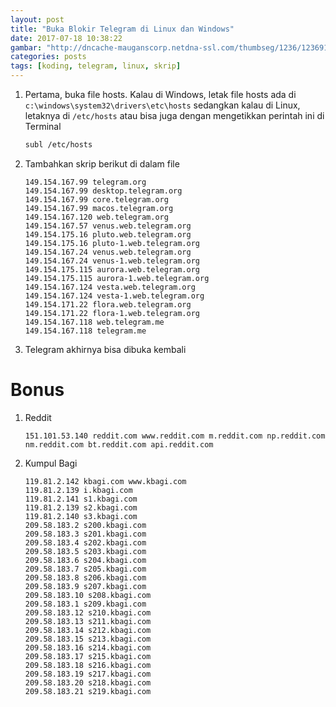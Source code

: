 ```yaml
---
layout: post
title: "Buka Blokir Telegram di Linux dan Windows"
date: 2017-07-18 10:38:22
gambar: "http://dncache-mauganscorp.netdna-ssl.com/thumbseg/1236/1236914-bigthumbnail.jpg"
categories: posts
tags: [koding, telegram, linux, skrip]
---
```


1. Pertama, buka file hosts. Kalau di Windows, letak file hosts ada di `c:\windows\system32\drivers\etc\hosts` sedangkan kalau di Linux, letaknya di `/etc/hosts` atau bisa juga dengan mengetikkan perintah ini di Terminal

    ```bash
    subl /etc/hosts
    ```

2. Tambahkan skrip berikut di dalam file

    ```
    149.154.167.99 telegram.org
    149.154.167.99 desktop.telegram.org
    149.154.167.99 core.telegram.org
    149.154.167.99 macos.telegram.org
    149.154.167.120 web.telegram.org
    149.154.167.57 venus.web.telegram.org
    149.154.175.16 pluto.web.telegram.org
    149.154.175.16 pluto-1.web.telegram.org
    149.154.167.24 venus.web.telegram.org
    149.154.167.24 venus-1.web.telegram.org
    149.154.175.115 aurora.web.telegram.org
    149.154.175.115 aurora-1.web.telegram.org
    149.154.167.124 vesta.web.telegram.org
    149.154.167.124 vesta-1.web.telegram.org
    149.154.171.22 flora.web.telegram.org
    149.154.171.22 flora-1.web.telegram.org
    149.154.167.118 web.telegram.me
    149.154.167.118 telegram.me
    ```

3. Telegram akhirnya bisa dibuka kembali

# Bonus

1. Reddit

    ```
    151.101.53.140 reddit.com www.reddit.com m.reddit.com np.reddit.com nm.reddit.com bt.reddit.com api.reddit.com
    ```

2. Kumpul Bagi

    ```
    119.81.2.142 kbagi.com www.kbagi.com
    119.81.2.139 i.kbagi.com
    119.81.2.141 s1.kbagi.com
    119.81.2.139 s2.kbagi.com
    119.81.2.140 s3.kbagi.com
    209.58.183.2 s200.kbagi.com
    209.58.183.3 s201.kbagi.com
    209.58.183.4 s202.kbagi.com
    209.58.183.5 s203.kbagi.com
    209.58.183.6 s204.kbagi.com
    209.58.183.7 s205.kbagi.com
    209.58.183.8 s206.kbagi.com
    209.58.183.9 s207.kbagi.com
    209.58.183.10 s208.kbagi.com
    209.58.183.1 s209.kbagi.com
    209.58.183.12 s210.kbagi.com
    209.58.183.13 s211.kbagi.com
    209.58.183.14 s212.kbagi.com
    209.58.183.15 s213.kbagi.com
    209.58.183.16 s214.kbagi.com
    209.58.183.17 s215.kbagi.com
    209.58.183.18 s216.kbagi.com
    209.58.183.19 s217.kbagi.com
    209.58.183.20 s218.kbagi.com
    209.58.183.21 s219.kbagi.com
    ```